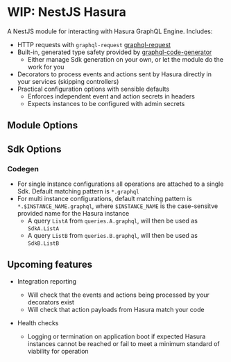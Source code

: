 # WIP: NestJS Hasura

A NestJS module for interacting with Hasura GraphQL Engine. Includes:

- HTTP requests with `graphql-request` [graphql-request](https://github.com/prisma-labs/graphql-request)
- Built-in, generated type safety provided by [graphql-code-generator](https://github.com/dotansimha/graphql-code-generator)
  - Either manage Sdk generation on your own, or let the module do the work for you
- Decorators to process events and actions sent by Hasura directly in your services (skipping controllers)
- Practical configuration options with sensible defaults
  - Enforces independent event and action secrets in headers
  - Expects instances to be configured with admin secrets

## Module Options

## Sdk Options

### Codegen

- For single instance configurations all operations are attached to a single Sdk. Default matching pattern is `*.graphql`
- For multi instance configurations, default matching pattern is `*.$INSTANCE_NAME.graphql`, where `$INSTANCE_NAME` is the case-sensitve provided name for the Hasura instance
  - A query `ListA` from `queries.A.graphql`, will then be used as `SdkA.ListA`
  - A query `ListB` from `queries.B.graphql`, will then be used as `SdkB.ListB`

## Upcoming features

- Integration reporting

  - Will check that the events and actions being processed by your decorators exist
  - Will check that action payloads from Hasura match your code

- Health checks
  - Logging or termination on application boot if expected Hasura instances cannot be reached or fail to meet a minimum standard of viability for operation
